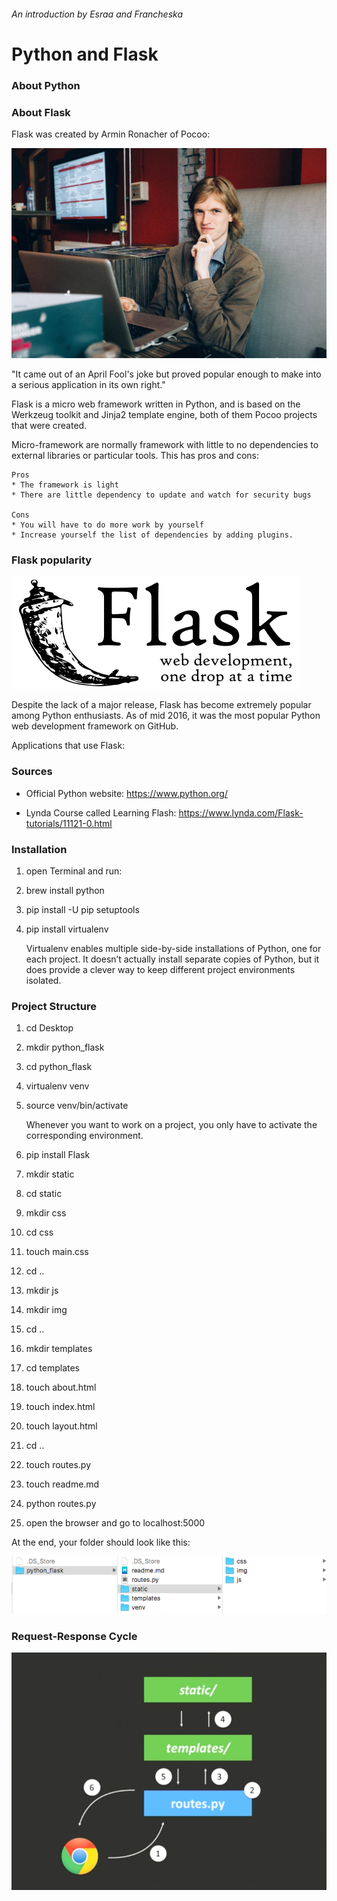 ###### An introduction by Esraa and Francheska

# Python and Flask

### About Python

### About Flask

Flask was created by Armin Ronacher of Pocoo:

![Ronacher](./images/ronacher.jpg)

"It came out of an April Fool's joke but proved popular enough to make into a serious application in its own right."

Flask is a micro web framework written in Python, and is based on the Werkzeug toolkit and Jinja2 template engine, both of them Pocoo projects that were created.

Micro-framework are normally framework with little to no dependencies to external libraries or particular tools. This has pros and cons:

	Pros
	* The framework is light
	* There are little dependency to update and watch for security bugs

	Cons 
	* You will have to do more work by yourself
	* Increase yourself the list of dependencies by adding plugins. 

### Flask popularity

![Flask Logo](./images/flask.png)

Despite the lack of a major release, Flask has become extremely popular among Python enthusiasts. As of mid 2016, it was the most popular Python web development framework on GitHub.

Applications that use Flask:

### Sources

* Official Python website: https://www.python.org/

* Lynda Course called Learning Flash: https://www.lynda.com/Flask-tutorials/11121-0.html

### Installation

1. open Terminal and run:
2. brew install python
3. pip install -U pip setuptools
4. pip install virtualenv

	Virtualenv enables multiple side-by-side installations of Python, one for each project. It doesn’t actually install separate copies of Python, but it does provide a clever way to keep different project environments isolated.

### Project Structure

1. cd Desktop
2. mkdir python_flask
3. cd python_flask
4. virtualenv venv
5. source venv/bin/activate

	Whenever you want to work on a project, you only have to activate the corresponding environment. 

6. pip install Flask
7. mkdir static
8. cd static
9. mkdir css
10. cd css
11. touch main.css
12. cd ..
13. mkdir js
14. mkdir img
15. cd ..
16. mkdir templates
17. cd templates
18. touch about.html
19. touch index.html
20. touch layout.html
21. cd ..
22. touch routes.py
23. touch readme.md
24. python routes.py
25. open the browser and go to localhost:5000

At the end, your folder should look like this:

![Folder Structure](./images/folderstructure.png)

### Request-Response Cycle

![Request-Response Cycle](./images/reqrescycle.png)
